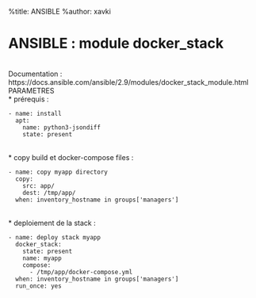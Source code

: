 %title: ANSIBLE
%author: xavki


# ANSIBLE : module docker_stack


<br>
Documentation : 
https://docs.ansible.com/ansible/2.9/modules/docker_stack_module.html

<br>
PARAMETRES



<br>
* prérequis :

```
- name: install
  apt:
    name: python3-jsondiff
    state: present
```

<br>
* copy build et docker-compose files :

```
- name: copy myapp directory
  copy:
    src: app/
    dest: /tmp/app/
  when: inventory_hostname in groups['managers']
```

<br>
* deploiement de la stack :

```
- name: deploy stack myapp
  docker_stack:
    state: present
    name: myapp
    compose:
      - /tmp/app/docker-compose.yml
  when: inventory_hostname in groups['managers']
  run_once: yes
```
